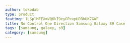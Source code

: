 ```yaml
---
author: tokodab
type: product
featimg: 1LSplMFEXmVQ6kI9eyGPexpUDBhUK7GWF
title: No Control One Direction Samsung Galaxy S9 Case
tags: [samsung, galaxy, s9]
category: [samsung]
---
```

